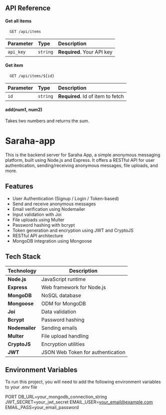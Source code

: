 
## API Reference

#### Get all items

```http
  GET /api/items
```

| Parameter | Type     | Description                |
| :-------- | :------- | :------------------------- |
| `api_key` | `string` | **Required**. Your API key |

#### Get item

```http
  GET /api/items/${id}
```

| Parameter | Type     | Description                       |
| :-------- | :------- | :-------------------------------- |
| `id`      | `string` | **Required**. Id of item to fetch |

#### add(num1, num2)

Takes two numbers and returns the sum.


# Saraha-app
This is the backend server for Saraha App, a simple anonymous messaging platform, built using Node.js and Express. It offers a RESTful API for user authentication, sending/receiving anonymous messages, file uploads, and more.


## Features


-  User Authentication (Signup / Login / Token-based)
- Send and receive anonymous messages
-  Email verification using Nodemailer
-  Input validation with Joi
-  File uploads using Multer
-  Password hashing with bcrypt
-  Token generation and encryption using JWT and CryptoJS
-  RESTful API architecture
-  MongoDB integration using Mongoose


## Tech Stack

| Technology | Description |
|------------|-------------|
| **Node.js** | JavaScript runtime |
| **Express** | Web framework for Node.js |
| **MongoDB** | NoSQL database |
| **Mongoose** | ODM for MongoDB |
| **Joi** | Data validation |
| **Bcrypt** | Password hashing |
| **Nodemailer** | Sending emails |
| **Multer** | File upload handling |
| **CryptoJS** | Encryption utilities |
| **JWT** | JSON Web Token for authentication |

## Environment Variables

To run this project, you will need to add the following environment variables to your .env file

PORT
DB_URL=your_mongodb_connection_string
JWT_SECRET=your_jwt_secret
EMAIL_USER=your_email@example.com
EMAIL_PASS=your_email_password
